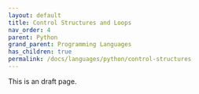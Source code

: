```yaml
---
layout: default
title: Control Structures and Loops
nav_order: 4
parent: Python
grand_parent: Programming Languages
has_children: true
permalink: /docs/languages/python/control-structures
---
```


This is an draft page.
